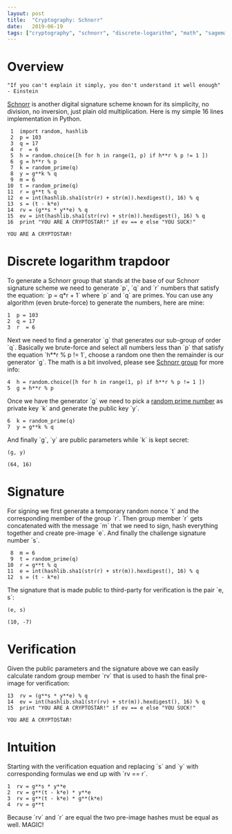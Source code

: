 ```yaml
---
layout: post
title:  "Cryptography: Schnorr"
date:   2019-06-19
tags: ["cryptography", "schnorr", "discrete-logarithm", "math", "sagemath"]
---
```



# Overview

    "If you can't explain it simply, you don't understand it well enough" - Einstein

[Schnorr](https://en.wikipedia.org/wiki/Schnorr_signature) is another digital signature scheme known for its simplicity, no division, no inversion, just plain old multiplication. Here is my simple 16 lines implementation in Python.

     1  import random, hashlib
     2  p = 103
     3  q = 17
     4  r  = 6
     5  h = random.choice([h for h in range(1, p) if h**r % p != 1 ])
     6  g = h**r % p
     7  k = random_prime(q)
     8  y = g**k % q
     9  m = 6
    10  t = random_prime(q)
    11  r = g**t % q
    12  e = int(hashlib.sha1(str(r) + str(m)).hexdigest(), 16) % q
    13  s = (t - k*e)
    14  rv = (g**s * y**e) % q
    15  ev = int(hashlib.sha1(str(rv) + str(m)).hexdigest(), 16) % q
    16  print "YOU ARE A CRYPTOSTAR!" if ev == e else "YOU SUCK!"

    YOU ARE A CRYPTOSTAR!


# Discrete logarithm trapdoor

  To generate a Schnorr group that stands at the base of our Schnorr signature scheme we need to generate \`p\`, \`q\` and \`r\` numbers that satisfy the equation: \`p = q\*r + 1\` where \`p\` and \`q\` are primes.
You can use any algorithm (even brute-force) to generate the numbers, here are mine:

    1  p = 103
    2  q = 17
    3  r  = 6

Next we need to find a generator \`g\` that generates our sub-group of order \`q\`. Basically we brute-force and select all numbers less than \`p\` that satisfy the equation \`h\*\*r % p != 1\`, choose a random one then the remainder is our generator \`g\`. The math is a bit involved, please see [Schnorr group](https://en.wikipedia.org/wiki/Schnorr_group) for more info:

    4  h = random.choice([h for h in range(1, p) if h**r % p != 1 ])
    5  g = h**r % p

Once we have the generator \`g\` we need to pick a [random prime number](https://en.wikipedia.org/wiki/Multiplicative_group_of_integers_modulo_n) as private key \`k\` and generate the public key \`y\`.

    6  k = random_prime(q)
    7  y = g**k % q

And finally \`g\`, \`y\` are public parameters while \`k\` is kept secret:

    (g, y)

    (64, 16)


# Signature

For signing we first generate a temporary random nonce \`t\` and the corresponding member of the group \`r\`. Then group member \`r\` gets concatenated with the message \`m\` that we need to sign, hash everything together and create pre-image \`e\`. And finally the challenge signature number \`s\`.

     8  m = 6
     9  t = random_prime(q)
    10  r = g**t % q
    11  e = int(hashlib.sha1(str(r) + str(m)).hexdigest(), 16) % q
    12  s = (t - k*e)

The signature that is made public to third-party for verification is the pair \`e, s\`:

    (e, s)

    (10, -7)


# Verification

Given the public parameters and the signature above we can easily calculate random group member \`rv\` that is used to hash the final pre-image for verification:

    13  rv = (g**s * y**e) % q
    14  ev = int(hashlib.sha1(str(rv) + str(m)).hexdigest(), 16) % q
    15  print "YOU ARE A CRYPTOSTAR!" if ev == e else "YOU SUCK!"

    YOU ARE A CRYPTOSTAR!


# Intuition

Starting with the verification equation and replacing \`s\` and \`y\` with corresponding formulas we end up with \`rv == r\`.

    1  rv = g**s * y**e
    2  rv = g**(t - k*e) * y**e
    3  rv = g**(t - k*e) * g**(k*e)
    4  rv = g**t

Because \`rv\` and \`r\` are equal the two pre-image hashes must be equal as well. MAGIC!
